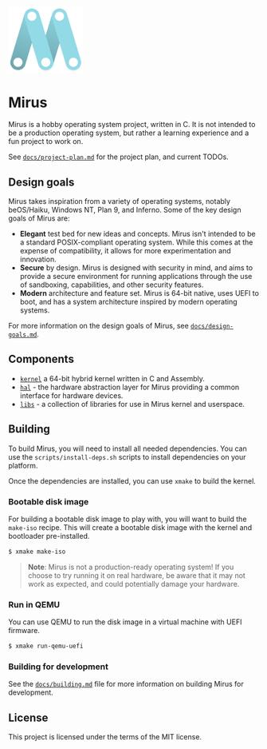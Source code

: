 <img src="docs/logo.png" width="150px" style="text-align:center">

# Mirus

Mirus is a hobby operating system project, written in C. It is not intended to
be a production operating system, but rather a learning experience and a fun
project to work on.

See [`docs/project-plan.md`](./docs/project-plan.md) for the project plan,
and current TODOs.

## Design goals

Mirus takes inspiration from a variety of operating systems, notably
beOS/Haiku, Windows NT, Plan 9, and Inferno. Some of the key design goals
of Mirus are:

- **Elegant** test bed for new ideas and concepts. Mirus isn't intended to be
a standard POSIX-compliant operating system. While this comes at the expense of
compatibility, it allows for more experimentation and innovation.
- **Secure** by design. Mirus is designed with security in mind, and aims to
provide a secure environment for running applications through the use of
sandboxing, capabilities, and other security features.
- **Modern** architecture and feature set. Mirus is 64-bit native, uses UEFI to
boot, and has a system architecture inspired by modern operating systems.

For more information on the design goals of Mirus, see
[`docs/design-goals.md`](./docs/design-goals.md).

## Components

- [`kernel`](./src/kernel/README.md) a 64-bit hybrid kernel written in C and Assembly.
- [`hal`](./src/hal/README.md) - the hardware abstraction layer for Mirus providing a common interface for hardware devices.
- [`libs`](./src/libs/README.md) - a collection of libraries for use in Mirus kernel and userspace.

## Building

To build Mirus, you will need to install all needed dependencies. You can use the `scripts/install-deps.sh` scripts to install dependencies on your platform.

Once the dependencies are installed, you can use `xmake` to build the kernel.

### Bootable disk image

For building a bootable disk image to play with, you will want to build the
`make-iso` recipe. This will create a bootable disk image with the kernel and
bootloader pre-installed.

```sh
$ xmake make-iso
```

> **Note**: Mirus is not a production-ready operating system! If you choose to try
running it on real hardware, be aware that it may not work as expected, and could
potentially damage your hardware.

### Run in QEMU

You can use QEMU to run the disk image in a virtual machine with UEFI firmware.

```sh
$ xmake run-qemu-uefi
```

### Building for development

See the [`docs/building.md`](./docs/building.md) file for more information on
building Mirus for development.

## License

This project is licensed under the terms of the MIT license.
